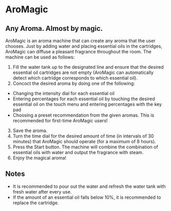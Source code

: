 # AroMagic
## Any Aroma. Almost by magic.

AroMagic is an aroma machine that can create any aroma that the user chooses. Just by adding water and placing essential oils in the cartridges, AroMagic can diffuse a pleasant fragrance throughout the room. The machine can be used as follows:

1. Fill the water tank up to the designated line and ensure that the desired essential oil cartridges are not empty (AroMagic can automatically detect which cartridge corresponds to which essential oil).
2. Concoct the desired aroma by doing one of the following:
  * Changing the intensity dial for each essential oil
  * Entering percentages for each essential oil by touching the desired essential oil on the touch menu and entering percentages with the key pad
  * Choosing a preset recommendation from the given aromas. This is recommended for first-time AroMagic users!
3. Save the aroma.
4. Turn the time dial for the desired amount of time (in intervals of 30 minutes) that AroMagic should operate (for a maximum of 8 hours).
5. Press the Start button. The machine will combine the combination of essential oils with water and output the fragrance with steam.
6. Enjoy the magical aroma!

## Notes
* It is recommended to pour out the water and refresh the water tank with fresh water after every use.
* If the amount of an essential oil falls below 10%, it is recommended to replace the cartridge.
